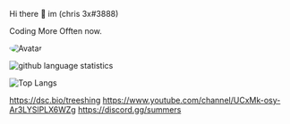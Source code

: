 Hi there 👋 im (chris 3x#3888)

Coding More Offten now.

<img src="https://cdn.discordapp.com/attachments/781292884229357588/781398033106862101/image0-181.gif" alt="Avatar" style="border-radius: 75%;">

![github language statistics](https://github-readme-stats.vercel.app/api/top-langs/?username=unlogable&show_icons=true&layout=compact&theme=tokyonight)

![Top Langs](https://github-readme-stats.vercel.app/api/top-langs/?username=unlogable&theme=dark&layout=compact)


https://dsc.bio/treeshing
https://www.youtube.com/channel/UCxMk-osy-Ar3LYSlPLX6WZg
https://discord.gg/summers
